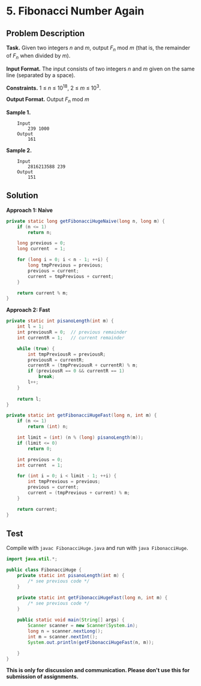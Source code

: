 # 5. Fibonacci Number Again

## Problem Description

**Task.** Given two integers _n_ and _m_, output _F_<sub>_n_</sub> mod _m_ (that is, the remainder of _F_<sub>_n_</sub> when divided by _m_).

**Input Format.** The input consists of two integers _n_ and _m_ given on the same line (separated by a space).

**Constraints.** 1 ≤ _n_ ≤ 10<sup>18</sup>, 2 ≤ _m_ ≤ 10<sup>3</sup>.

**Output Format.** Output _F_<sub>_n_</sub> mod _m_

**Sample 1.**

```
    Input
        239 1000
    Output
        161
```

**Sample 2.**

```
    Input
        2816213588 239
    Output
        151
```

## Solution

**Approach 1: Naive**


```java
private static long getFibonacciHugeNaive(long n, long m) {
    if (n <= 1)
        return n;

    long previous = 0;
    long current  = 1;

    for (long i = 0; i < n - 1; ++i) {
        long tmpPrevious = previous;
        previous = current;
        current = tmpPrevious + current;
    }

    return current % m;
}
```
**Approach 2: Fast**


```java
private static int pisanoLength(int m) {
    int l = 1;
    int previousR = 0;  // previous remainder
    int currentR = 1;   // current remainder

    while (true) {
        int tmpPreviousR = previousR;
        previousR = currentR;
        currentR = (tmpPreviousR + currentR) % m;
        if (previousR == 0 && currentR == 1)
            break;
        l++;
    }
    
    return l;
}

private static int getFibonacciHugeFast(long n, int m) {
    if (n <= 1)
        return (int) n;

    int limit = (int) (n % (long) pisanoLength(m));
    if (limit <= 0)
        return 0;

    int previous = 0;
    int current  = 1;

    for (int i = 0; i < limit - 1; ++i) {
        int tmpPrevious = previous;
        previous = current;
        current = (tmpPrevious + current) % m;
    }

    return current;
}
```
## Test

Compile with `javac FibonacciHuge.java` and run with `java FibonacciHuge`.

```java
import java.util.*;

public class FibonacciHuge {
    private static int pisanoLength(int m) {
        /* see previous code */
    }

    private static int getFibonacciHugeFast(long n, int m) {
        /* see previous code */
    }
    
    public static void main(String[] args) {
        Scanner scanner = new Scanner(System.in);
        long n = scanner.nextLong();
        int m = scanner.nextInt();
        System.out.println(getFibonacciHugeFast(n, m));

    }
}
```

**This is only for discussion and communication. Please don't use this for submission of assignments.**